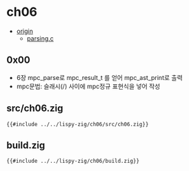 # ch06

- [origin](https://www.buildyourownlisp.com/chapter6_parsing)
  - [parsing.c](https://github.com/orangeduck/BuildYourOwnLisp/blob/master/src/parsing.c)

## 0x00

- 6장 mpc_parse로 mpc_result_t 를 얻어 mpc_ast_print로 출력
- mpc문법: 슬래시(/) 사이에 mpc정규 표현식을 넣어 작성

## src/ch06.zig

``` zig
{{#include ../../lispy-zig/ch06/src/ch06.zig}}
```


## build.zig

``` zig
{{#include ../../lispy-zig/ch06/build.zig}}
```
